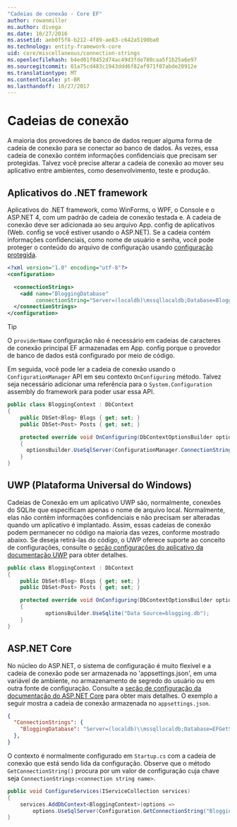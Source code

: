 ```yaml
---
"Cadeias de conexão - Core EF"
author: rowanmiller
ms.author: divega
ms.date: 10/27/2016
ms.assetid: aeb0f5f8-b212-4f89-ae83-c642a5190ba0
ms.technology: entity-framework-core
uid: core/miscellaneous/connection-strings
ms.openlocfilehash: b4ed01f0452d74ac49d3fde780caa5f1b25a6e97
ms.sourcegitcommit: 01a75cd483c1943ddd6f82af971f07abde20912e
ms.translationtype: MT
ms.contentlocale: pt-BR
ms.lasthandoff: 10/27/2017
---
```

# <a name="connection-strings"></a>Cadeias de conexão

A maioria dos provedores de banco de dados requer alguma forma de cadeia de conexão para se conectar ao banco de dados. Às vezes, essa cadeia de conexão contém informações confidenciais que precisam ser protegidas. Talvez você precise alterar a cadeia de conexão ao mover seu aplicativo entre ambientes, como desenvolvimento, teste e produção.

## <a name="net-framework-applications"></a>Aplicativos do .NET framework

Aplicativos do .NET framework, como WinForms, o WPF, o Console e o ASP.NET 4, com um padrão de cadeia de conexão testada e. A cadeia de conexão deve ser adicionada ao seu arquivo App. config de aplicativos (Web. config se você estiver usando o ASP.NET). Se a cadeia contém informações confidenciais, como nome de usuário e senha, você pode proteger o conteúdo do arquivo de configuração usando [configuração protegida](https://docs.microsoft.com/dotnet/framework/data/adonet/connection-strings-and-configuration-files#encrypting-configuration-file-sections-using-protected-configuration).

``` xml
<?xml version="1.0" encoding="utf-8"?>
<configuration>

  <connectionStrings>
    <add name="BloggingDatabase"
         connectionString="Server=(localdb)\mssqllocaldb;Database=Blogging;Trusted_Connection=True;" />
  </connectionStrings>
</configuration>
```

> [!TIP]  
> O `providerName` configuração não é necessário em cadeias de caracteres de conexão principal EF armazenadas em App. config porque o provedor de banco de dados está configurado por meio de código.

Em seguida, você pode ler a cadeia de conexão usando o `ConfigurationManager` API em seu contexto `OnConfiguring` método. Talvez seja necessário adicionar uma referência para o `System.Configuration` assembly do framework para poder usar essa API.

``` csharp
public class BloggingContext : DbContext
{
    public DbSet<Blog> Blogs { get; set; }
    public DbSet<Post> Posts { get; set; }

    protected override void OnConfiguring(DbContextOptionsBuilder optionsBuilder)
    {
      optionsBuilder.UseSqlServer(ConfigurationManager.ConnectionStrings["BloggingDatabase"].ConnectionString);
    }
}
```

## <a name="universal-windows-platform-uwp"></a>UWP (Plataforma Universal do Windows)

Cadeias de Conexão em um aplicativo UWP são, normalmente, conexões do SQLite que especificam apenas o nome de arquivo local. Normalmente, elas não contêm informações confidenciais e não precisam ser alteradas quando um aplicativo é implantado. Assim, essas cadeias de conexão podem permanecer no código na maioria das vezes, conforme mostrado abaixo. Se deseja retirá-las do código, o UWP oferece suporte ao conceito de configurações, consulte o [seção configurações do aplicativo da documentação UWP](https://docs.microsoft.com/windows/uwp/app-settings/store-and-retrieve-app-data) para obter detalhes.

``` csharp
public class BloggingContext : DbContext
{
    public DbSet<Blog> Blogs { get; set; }
    public DbSet<Post> Posts { get; set; }

    protected override void OnConfiguring(DbContextOptionsBuilder optionsBuilder)
    {
            optionsBuilder.UseSqlite("Data Source=blogging.db");
    }
}
```

## <a name="aspnet-core"></a>ASP.NET Core

No núcleo do ASP.NET, o sistema de configuração é muito flexível e a cadeia de conexão pode ser armazenada no 'appsettings.json', em uma variável de ambiente, no armazenamento de segredo do usuário ou em outra fonte de configuração. Consulte a [seção de configuração da documentação do ASP.NET Core](https://docs.asp.net/en/latest/fundamentals/configuration.html) para obter mais detalhes. O exemplo a seguir mostra a cadeia de conexão armazenada no `appsettings.json`.

``` json
{
  "ConnectionStrings": {
    "BloggingDatabase": "Server=(localdb)\\mssqllocaldb;Database=EFGetStarted.ConsoleApp.NewDb;Trusted_Connection=True;"
  },
}
```

O contexto é normalmente configurado em `Startup.cs` com a cadeia de conexão que está sendo lida da configuração. Observe que o método `GetConnectionString()` procura por um valor de configuração cuja chave seja `ConnectionStrings:<connection string name>`.
``` csharp
public void ConfigureServices(IServiceCollection services)
{
    services.AddDbContext<BloggingContext>(options =>
        options.UseSqlServer(Configuration.GetConnectionString("BloggingDatabase")));
}
```

